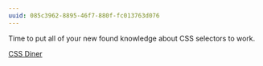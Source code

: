 ```yaml
---
uuid: 085c3962-8895-46f7-880f-fc013763d076
---
```



Time to put all of your new found knowledge about CSS selectors to work.

[CSS Diner](https://flukeout.github.io/)
